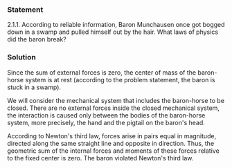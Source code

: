 ###  Statement 

$2.1.1.$ According to reliable information, Baron Munchausen once got bogged down in a swamp and pulled himself out by the hair. What laws of physics did the baron break? 

### Solution

Since the sum of external forces is zero, the center of mass of the baron-horse system is at rest (according to the problem statement, the baron is stuck in a swamp).

We will consider the mechanical system that includes the baron-horse to be closed. There are no external forces inside the closed mechanical system, the interaction is caused only between the bodies of the baron-horse system, more precisely, the hand and the pigtail on the baron's head. 

According to Newton's third law, forces arise in pairs equal in magnitude, directed along the same straight line and opposite in direction. Thus, the geometric sum of the internal forces and moments of these forces relative to the fixed center is zero. The baron violated Newton's third law. 
